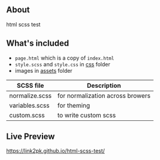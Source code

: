 ## About

html scss test 


## What's included

- `page.html` which is a copy of `index.html`
- `style.scss` and `style.css` in [css](./css) folder
- images in [assets](./assets) folder

| SCSS file     | Description          |
| -------- | -------------- |
| normalize.scss | for normalization across browers |
| variables.scss | for theming |
| custom.scss | to write custom scss  |

## Live Preview
https://link2pk.github.io/html-scss-test/